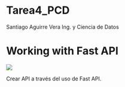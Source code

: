 # Tarea4_PCD
Santiago Aguirre Vera
Ing. y Ciencia de Datos

# Working with Fast API

![]('https://upload.wikimedia.org/wikipedia/commons/2/2d/Logo-ITESO-Vertical-SinFondo-png.png')

Crear API a través del uso de Fast API.
